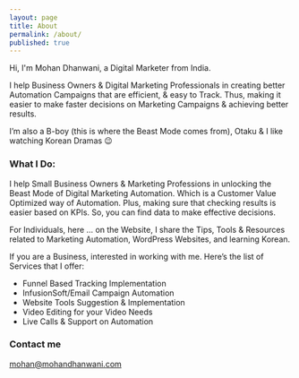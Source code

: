 ```yaml
---
layout: page
title: About
permalink: /about/
published: true
---
```


Hi, I'm Mohan Dhanwani, a Digital Marketer from India.

I help Business Owners & Digital Marketing Professionals in creating better Automation Campaigns that are efficient, & easy to Track. Thus, making it easier to make faster decisions on Marketing Campaigns & achieving better results.

I’m also a B-boy (this is where the Beast Mode comes from), Otaku & I like watching Korean Dramas 😉

### What I Do:

I help Small Business Owners & Marketing Professions in unlocking the Beast Mode of Digital Marketing Automation. Which is a Customer Value Optimized way of Automation. Plus, making sure that checking results is easier based on KPIs. So, you can find data to make effective decisions.

For Individuals, here … on the Website, I share the Tips, Tools & Resources related to Marketing Automation, WordPress Websites, and learning Korean.

If you are a Business, interested in working with me. Here’s the list of Services that I offer:

- Funnel Based Tracking Implementation
- InfusionSoft/Email Campaign Automation
- Website Tools Suggestion & Implementation
- Video Editing for your Video Needs
- Live Calls & Support on Automation

### Contact me

[mohan@mohandhanwani.com](mailto:mohan@mohandhanwani.com)
